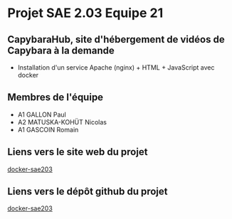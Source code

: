 # Projet SAE 2.03 Equipe 21

## CapybaraHub, site d'hébergement de vidéos de Capybara à la demande

- Installation d'un service Apache (nginx) + HTML + JavaScript avec docker

## Membres de l'équipe

- A1 GALLON Paul
- A2 MATUSKA-KOHÜT Nicolas
- A1 GASCOIN Romain

## Liens vers le site web du projet

[docker-sae203](https://gloubyboulga.github.io/docker-sae203/)

## Liens vers le dépôt github du projet

[docker-sae203](https://github.com/GloubyBoulga/docker-sae203)

